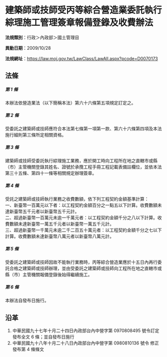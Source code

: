 # 建築師或技師受丙等綜合營造業委託執行綜理施工管理簽章報備登錄及收費辦法

**法規類別**：行政＞內政部＞國土管理目

**異動日期**：2009/10/28  

**法規網址**：https://law.moj.gov.tw/LawClass/LawAll.aspx?pcode=D0070173





## 法條
##### 第 1 條
本辦法依營造業法（以下簡稱本法）第六十六條第五項規定訂定之。

##### 第 2 條
受委託之建築師或技師應符合本法第七條第一項第一款、第六十六條第四項及本法施行細則第三條所定相關資格。

##### 第 3 條
建築師或技師受委託執行綜理施工業務，應於開工時向工程所在地之直轄市或縣（市）主管機關登錄其姓名、證號於承攬工程手冊工程記載表備註欄位，並依本法第三十五條、第四十一條等相關規定辦理簽章。

##### 第 4 條
受託之建築師或技師執行業務之收費數額，依下列工程契約金額基準計算：  
一、新臺幣一百萬元以下者：以工程契約金額百分之一點五以下計算。收費數額未達新臺幣五千元者以新臺幣五千元計。  
二、超過新臺幣一百萬元未逾一千萬元者：以工程契約金額千分之八以下計算。收費數額未達新臺幣一萬五千元者以新臺幣一萬五千元計。  
三、超過新臺幣一千萬元未逾二千二百五十萬元者：以工程契約金額千分之七以下計算。收費數額未達新臺幣八萬元者以新臺幣八萬元計。

##### 第 5 條
受委託之建築師或技師因故不能執行業務時，丙等綜合營造業應於十五日內再行委託合格之建築師或技師辦理，並由受委託之建築師或技師向工程所在地之直轄市或縣（市）主管機關報備登錄後始得繼續施工。

##### 第 6 條
本辦法自發布日施行。

## 沿革
1. 中華民國九十七年十月二十四日內政部台內中營字第 0970808495 號令訂定發布全文 6  條；並自發布日施行
1. 中華民國九十八年十月二十八日內政部台內中營字第 0980810136 號令  修正發布第 4  條條文

